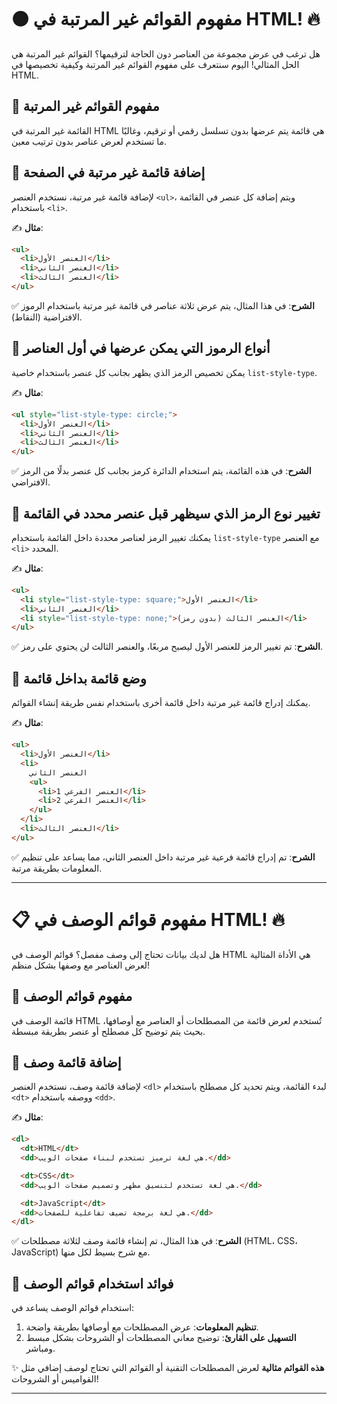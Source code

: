 # 🟠 مفهوم القوائم غير المرتبة في HTML! 🔥

هل ترغب في عرض مجموعة من العناصر دون الحاجة لترقيمها؟ القوائم غير المرتبة هي الحل المثالي! اليوم سنتعرف على مفهوم القوائم غير المرتبة وكيفية تخصيصها في HTML.

## 🔹 مفهوم القوائم غير المرتبة

القائمة غير المرتبة في HTML هي قائمة يتم عرضها بدون تسلسل رقمي أو ترقيم، وغالبًا ما تستخدم لعرض عناصر بدون ترتيب معين.

## 🔹 إضافة قائمة غير مرتبة في الصفحة

لإضافة قائمة غير مرتبة، نستخدم العنصر `<ul>`، ويتم إضافة كل عنصر في القائمة باستخدام `<li>`.

✍️ **مثال**:

```html
<ul>
  <li>العنصر الأول</li>
  <li>العنصر الثاني</li>
  <li>العنصر الثالث</li>
</ul>
```

✅ **الشرح**: في هذا المثال، يتم عرض ثلاثة عناصر في قائمة غير مرتبة باستخدام الرموز الافتراضية (النقاط).

## 🔹 أنواع الرموز التي يمكن عرضها في أول العناصر

يمكن تخصيص الرمز الذي يظهر بجانب كل عنصر باستخدام خاصية `list-style-type`.

✍️ **مثال**:

```html
<ul style="list-style-type: circle;">
  <li>العنصر الأول</li>
  <li>العنصر الثاني</li>
  <li>العنصر الثالث</li>
</ul>
```

✅ **الشرح**: في هذه القائمة، يتم استخدام الدائرة كرمز بجانب كل عنصر بدلًا من الرمز الافتراضي.

## 🔹 تغيير نوع الرمز الذي سيظهر قبل عنصر محدد في القائمة

يمكنك تغيير الرمز لعناصر محددة داخل القائمة باستخدام `list-style-type` مع العنصر `<li>` المحدد.

✍️ **مثال**:

```html
<ul>
  <li style="list-style-type: square;">العنصر الأول</li>
  <li>العنصر الثاني</li>
  <li style="list-style-type: none;">العنصر الثالث (بدون رمز)</li>
</ul>
```

✅ **الشرح**: تم تغيير الرمز للعنصر الأول ليصبح مربعًا، والعنصر الثالث لن يحتوي على رمز.

## 🔹 وضع قائمة بداخل قائمة

يمكنك إدراج قائمة غير مرتبة داخل قائمة أخرى باستخدام نفس طريقة إنشاء القوائم.

✍️ **مثال**:

```html
<ul>
  <li>العنصر الأول</li>
  <li>
    العنصر الثاني
    <ul>
      <li>العنصر الفرعي 1</li>
      <li>العنصر الفرعي 2</li>
    </ul>
  </li>
  <li>العنصر الثالث</li>
</ul>
```

✅ **الشرح**: تم إدراج قائمة فرعية غير مرتبة داخل العنصر الثاني، مما يساعد على تنظيم المعلومات بطريقة مرتبة.

---

# 📋 مفهوم قوائم الوصف في HTML! 🔥

هل لديك بيانات تحتاج إلى وصف مفصل؟ قوائم الوصف في HTML هي الأداة المثالية لعرض العناصر مع وصفها بشكل منظم!

## 🔹 مفهوم قوائم الوصف

قائمة الوصف في HTML تُستخدم لعرض قائمة من المصطلحات أو العناصر مع أوصافها، بحيث يتم توضيح كل مصطلح أو عنصر بطريقة مبسطة.

## 🔹 إضافة قائمة وصف

لإضافة قائمة وصف، نستخدم العنصر `<dl>` لبدء القائمة، ويتم تحديد كل مصطلح باستخدام `<dt>` ووصفه باستخدام `<dd>`.

✍️ **مثال**:

```html
<dl>
  <dt>HTML</dt>
  <dd>هي لغة ترميز تستخدم لبناء صفحات الويب.</dd>

  <dt>CSS</dt>
  <dd>هي لغة تستخدم لتنسيق مظهر وتصميم صفحات الويب.</dd>

  <dt>JavaScript</dt>
  <dd>هي لغة برمجة تضيف تفاعلية للصفحات.</dd>
</dl>
```

✅ **الشرح**: في هذا المثال، تم إنشاء قائمة وصف لثلاثة مصطلحات (HTML، CSS، JavaScript) مع شرح بسيط لكل منها.

## 🔹 فوائد استخدام قوائم الوصف

استخدام قوائم الوصف يساعد في:

1.  **تنظيم المعلومات**: عرض المصطلحات مع أوصافها بطريقة واضحة.
2.  **التسهيل على القارئ**: توضيح معاني المصطلحات أو الشروحات بشكل مبسط ومباشر.

✨ **هذه القوائم مثالية** لعرض المصطلحات التقنية أو القوائم التي تحتاج لوصف إضافي مثل القواميس أو الشروحات!

---
